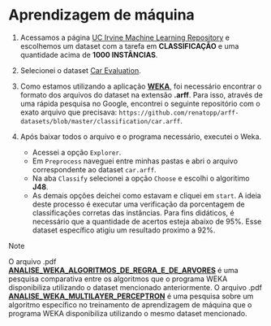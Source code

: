 # Aprendizagem de máquina

1. Acessamos a página [UC Irvine Machine Learning Repository](http://archive.ics.uci.edu) e escolhemos um dataset com a tarefa em **CLASSIFICAÇÃO** e uma quantidade acima de **1000 INSTÂNCIAS**.

2. Selecionei o dataset [Car Evaluation](http://archive.ics.uci.edu/dataset/19/car+evaluation).

3. Como estamos utilizando a aplicação [**WEKA**](https://waikato.github.io/weka-wiki/downloading_weka/), foi necessário encontrar o formato dos arquivos do dataset na extensão **.arff**. Para isso, através de uma rápida pesquisa no Google, encontrei o seguinte repositório com o exato arquivo que precisava: `https://github.com/renatopp/arff-datasets/blob/master/classification/car.arff`.

4. Após baixar todos o arquivo e o programa necessário, executei o Weka.
    - Acessei a opção `Explorer`.
    - Em `Preprocess` naveguei entre minhas pastas e abri o arquivo correspondente ao dataset `car.arff`.
    - Na aba `Classify` selecionei a opção `Choose` e escolhi o algoritimo **J48**.
    - As demais opções deichei como estavam e cliquei em `start`. A ideia deste processo é executar uma verificação da porcentagem de classificações corretas das instâncias. Para fins didáticos, é necessário que a quantidade de acertos esteja abaixo de 95%. Esse dataset específico atigiu um resultado proximo a 92%.


> [!NOTE]
> O arquivo .pdf [**ANALISE_WEKA_ALGORITMOS_DE_REGRA_E_DE_ARVORES**](./ANALISE_WEKA_ALGORITMOS_DE_REGRA_E_DE_ARVORES.pdf) é uma pesquisa comparativa entre os algoritmos que o programa WEKA disponibiliza utilizando o dataset mencionado anteriormente.
> O arquivo .pdf [**ANALISE_WEKA_MULTILAYER_PERCEPTRON**](./ANALISE_WEKA_MULTILAYER_PERCEPTRON.pdf) é uma pesquisa sobre um algoritmo específico no treinamento de aprendizagem de máquina que o programa WEKA disponibiliza utilizando o mesmo dataset mencionado.
